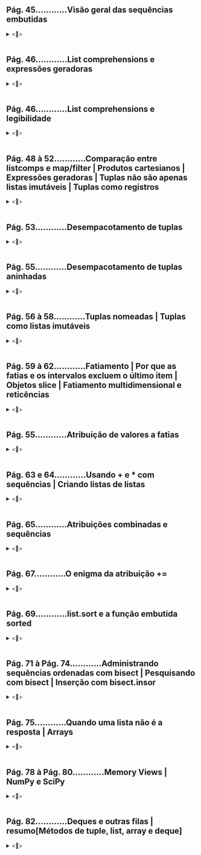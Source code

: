 
## **Pág. 45............Visão geral das sequências embutidas**
<details>
<summary><📖></summary>

### ***SEQUÊNCIAS EMBUTIDAS:***
|  | MUTÁVEIS (mesmo id quando ocorre mudança) | IMUTÁVEIS (novo id quando ocorre "mudança" (na verdade subsituição)) |
|:-:|:-:|:-:|
| SIMPLES (armazenam itens de um só tipo) | bytearray, array, memoryview | str, bytes |
| CONTAINER (armazenam itens de tipos diferentes) | list, deque | tuple |

#### **SIMPLES:**
  - Mais compactas, rápidas e fáceis de usar.
  - Limitadas ao armazenamento de dados atômicos como números, caracteres e bytes.

#### **CONTAINER:**
  - Mais flexíveis.
  - Não recomendadas para armazenar objetos mutáveis.

→ Como um exemplo, o tipo mais básico de sequência é list, um container mutável.

</details>
</br>


## **Pág. 46............List comprehensions e expressões geradoras**
<details>
<summary><📖></summary>

| List comprehensions(listcomps) | Expressões geradoras(genexps) |
|:-:|:-:|
| para o tipo de sequência embutida list | para todos os demais tipos de sequências embutidas |

</details>
</br>


## **Pág. 46............List comprehensions e legibilidade**
<details>
<summary><📖></summary>

```python
#___Sem usar list comprehension(listcomps):______
from array import array
from msilib.schema import ODBCAttribute

symbols = '$)!@|' # códigos Unicode(codepoints)
codes = []
for symbol in symbols:
    codes.append(ord(symbol))
print("Sem usar list comprehension:", codes)


#___Usando list comprehension(listcomps):______
symbols2 = '$)!@|' # códigos Unicode(codepoints)
codes2 = [ord(symbol2) for symbol2 in symbols2] # list comprehension
print("Usando list comprehension:  ", codes2)


#___Usando expressão geradora(genexp):______
symbols = '$)!@|'
t = tuple(ord(symbol) for symbol in symbols) # com um argumento não é necessário suplicar parênteses para a expressão geradora
import array
a = array.array('I', (ord(symbol) for symbol in symbols)) # com mais de um argumento é necessário usar parênteses nas expressões geradoras
print("Usando expressão geradora duplicando parênteses", t, " Sem duplicar parênteses", a)

colors = ['black', 'white']
sizes = ['S', 'M', 'L']
for tshirt in ('%s %s' % (c, s) for c in colors for s in sizes): # genexp 
    print("Usando expressão geradora em laço for", tshirt) # graças à expressão geradora é gerado uma saída que não precisa ser armazenada na memória, isso evitou o custo de criar uma lista de itens somente para alimentar o laço for.


#___Em python 3 as list comprehensions e as epressões geradoras têm seu próprio escopo local,
x = 'ABC'
dummy = [ord(x) for x in x] # list comprehension possui escopo local,
print("Valor da variável preservada fora do escopo", x) # por isso, o valor de x foi preservado,
print("Valor da variável modificada apenas dentro do escopo", dummy) # e a list comprehension gera a lista esperada.

```

</details>
</br>


## **Pág. 48 à 52............Comparação entre listcomps e map/filter | Produtos cartesianos | Expressões geradoras | Tuplas não são apenas listas imutáveis | Tuplas como registros**

<details>
<summary><📖></summary>

```python
# 1° EXEMPLO
from pyparsing import line

lax_coordinates = (33.425, -118.408056) #latitude e longitude do Aeroporto Internacional de Londres.
print('    1° exemplo: ', type(lax_coordinates), lax_coordinates) #output: <class 'tuple'> (33.425, -118.408056) 

# 2° EXEMPLO
city, year, pop, chg, area = ('Tokyo', 2003, 32450, 0.66, 8014) #Dados sobre Tóquio: nome, ano poputação (milhões), mudança na população (%), área (km²)
print('    2° exemplo: ', type(city), city)#output:<class 'str'> Tokyo
print('    2° exemplo: ', type(year), year)#output:<class 'int'> 2003

# 3° EXEMPLO
traveler_ids = [('USA', '3115855'), ('BRA', 'CE342567'), ('ESP', 'XDA205856')]#Uma lista de tuplas no formato (country_code, passport_number).
print('    3° exemplo: ', type(traveler_ids), traveler_ids)#output:<class 'list'> [('USA', '3115855'), ('BRA', 'CE342567'), ('ESP', 'XDA205856')]

# 4° EXEMPLO
for passport in sorted(traveler_ids):# À medida que fazemos uma iteração pela lista, o nome passport é associado à cada tupla.
    print('    4° exemplo: ', type(passport), '%s/%s' % passport)# O operador de formatação % entende as tuplas e trata cada item como um campo separado.
    #output:<class 'tuple'> BRA/CE342567, <class 'tuple'> ESP/XDA205856, <class 'tuple'> USA/3115855

# 5° EXEMPLO
for country, _ in traveler_ids:# O laço for sabe como obter os itens de uma tupla separadamente -isso é chamado de "desempacotamento" (unpacking). Nesse caso, não estamos interessados no segundo item, portanto ele é atribuído a_, que é uma variável comumente usada para capturar valores que não queremos usar.
    print('    5° exemplo: ', type(country), country)#output:<class 'str'> USA, <class 'str'> BRA, <class 'str'> ESP

```

</details>
</br>


## **Pág. 53............Desempacotamento de tuplas**
<details>
<summary><📖></summary>

```python
#atribuição paralela:
latitude, longitude = lax_coordinates

#troca (swap) de valores de duas variáveis sem usar uma variável temporária:
latitude, longitude = longitude, latitude
#revertendo:
latitude, longitude = longitude, latitude

#prefixar um argumento com um asterisco * ao chamar uma função:
divmod(20, 8)
t = (20, 8)
divmod(*t)#o prefixo asterisco * serve para informar que a variável contém todos os parâmetros exigidos por divmod, sem precisar separá-los por vírgulas.

#atribuição paralela com o prefixo asterisco *
a, *body, c, d = range(5) # → (a=0, [body = 1, 2], c=3, d=4)
print(a, *body, c, d) # output: 0, 1, 2, 3, 4

```

</details>
</br>


## **Pág. 55............Desempacotamento de tuplas aninhadas**
<details>
<summary><📖></summary>

```python
metro_areas = [
    ('Tokyo', 'JP', 36.933, (35.689722, 139.691667)),   # a tupla aninhada é um par de coordenadas
    ('Delhi NCR', 'IN', 21.935, (28.613889, 77.208889)),
    ('Mexico City', 'MX', 20.142, (19.433333, -99.133333)),
    ('New York-Newark', 'US', 20.104, (40.808611, -74.020386)),
    ('Sao Paulo', 'BR', 19.649, (-23.547778, -46.635833)),
]

#format() é um dos métodos de formatação de string em Python3. Esse método nos permite concatenar elementos em uma string por meio da formatação posicional
print('{:15} | {:^9} | {:^9}'.format('', 'lat.', 'long.'))
fmt = '{:15} | {:9.4f} | {:9.4f}'
for name, cc, pop, (latitude, longitude) in metro_areas:  # desempacotando as coordenadas atribuindo-as à tupla (latitude, longitude)
    if longitude <= 0: # condições de acesso....
        print(fmt.format(name, latitude, longitude))
```

</details>
</br>


## **Pág. 56 à 58............Tuplas nomeadas | Tuplas como listas imutáveis**
<details>
<summary><📖></summary>

```python
from collections import namedtuple #namedtuples contêm chaves como hash para um valor específico, oferecendo suporte ao acesso do valor tanto pela chave[key] como pela iteração[x]
City = namedtuple('City', 'name country population coordinates')
tokyo = City('tokyo', 'JP', population=36.933, coordinates=(36.689722, 139.691667))
print("acesso por chaves[keys]:\n", tokyo.name, tokyo.country, tokyo.population, tokyo.coordinates)
#↑ou↓
print("acesso por iteração[x]:\n", tokyo[0], tokyo[1], tokyo[2], tokyo[3], "\n......................") 
''' Output:
        —————————————————————
        acesso por chaves[keys]:
         tokyo JP 36.933 (36.689722, 139.691667)
        acesso por iteração[x]:
         tokyo JP 36.933 (36.689722, 139.691667) 
        —————————————————————
'''
#_fields retorna uma tupla com os nomes das [chaves] dos valores da classe namedtuple definida  
print('Retorno de _fields: ', City._fields) # output:('name', 'country', 'population', 'coordinates')

LatLong = namedtuple('LatLong', 'Lat Long') #Lat será a chave[key] do valor 28.613889; e Long será a chave[key] do valor 77.208889 ↓↓↓
delhi_data = ('Delhi NCR', 'IN', 21935, LatLong(28.613889, 77.208889))# LatLong(valor da chave [Lat], valor da chave[Long]) ↑↑↑

# _make() permite instanciar uma tupla nomeada a partir de um iterável.
delhi = City._make(delhi_data) # Os valores das chaves [Lat] e [Long] da namedtuple LatLong() serão, também, os valores da chave [coordinate] da namedtuple City.

 # _asdict() retorna um collections.OrderedDict , chaves e valores...
print('Retorno de _asdict(): ', delhi._asdict()) # output: Retorno de _asdict():  {'name': 'Delhi NCR', 'country': 'IN', 'population': 21935, 'coordinates': LatLong(Lat=28.613889, Long=77.208889)}

for key, value in delhi._asdict().items():
    print('hash [',key, ']', ' = ', value)
    ''' Output:
            hash [ name ]  =  Delhi NCR
            hash [ country ]  =  IN
            hash [ population ]  =  21935
            hash [ coordinates ]  =  LatLong(Lat=28.613889, Long=77.208889)
    '''
```

</details>
</br>


## **Pág. 59 à 62............Fatiamento | Por que as fatias e os intervalos excluem o último item | Objetos slice | Fatiamento multidimensional e reticências**
<details>
<summary><📖></summary>

```python
l = [10, 20, 30, 40, 50, 60]
print('l[:2] = ', l[:2]) # até, mas não inclusive o (:)2° | output: [10, 20]
print('l[2:] = ', l[2:]) # a partir do 2(:)° | output: [30, 40, 50, 60]

s = 'Bicycle'
print('s[::3] = ', s[::3]) #output: Bye
print('s[::-1] = ', s[::-1]) #output: elcyciB
print('s[::-2] = ', s[::-2]) #output: eccB

invoice = """
0.....6.................................40........52...55........
1909 Pimoroni PiBrella                      $17.50    3    $52.50
1489 6mm TactileSwitch x20                   $4.95    2     $9.90
1510 Panavise Jr. - PV-201                  $28.00    1    $28.00
1601 PiTFT Mini Kit 320x240                 $34.95    1    $34.95
"""
SKU = slice(0, 6)
DESCRIPTION = slice(6, 40)
UNIT_PRICE = slice(40, 52)
QUANTITY = slice(52, 55)
ITEM_TOTAL = slice(55, None)
line_items = invoice.split('\n')[2:] # invoice é cortado nas quebras de linhas depois da 2segunda (a primeira quebra foi após """)
print("__________________________________\n")
for item in line_items:
    print(item[UNIT_PRICE], item[DESCRIPTION])
```

</details>
</br>


## **Pág. 55............Atribuição de valores a fatias**
<details>
<summary><📖></summary>

```python
m = list(range(10))
print("m =", m, '\n')
#output: m = [0, 1, 2, 3, 4, 5, 6, 7, 8, 9]

m[2:5] = [20, 30] # no 2°(:) coloca o 20 e o 30 vai em seguida(no 3°); e elimina tudo após até o 5°, mas não inclusive.
print("m[2:5] = [20, 30]\nm =", m, '\n') 
#output: m = [0, 1, 20, 30, 5, 6, 7, 8, 9]

del m[5:7] # deleta tudo a partir do 5°, até o 7°, mas não inclusive.
print("del m[5:7]\nm =", m, '\n') 
#output: m = [0, 1, 20, 30, 5, 8, 9]

m[3::2] = [11, 22] # no 3°(:) coloca 11, e, em seguida, antes do (:)2° —que ao reiniciar em zero é o 9— coloca o 22.
print("m[3::2] = [11, 22]\nm =", m, '\n')
#output: m = [0, 1, 20, 11, 5, 22, 9]

m[2:5] = [100]
print("m[2:5] = [100]\nm =", m, '\n') # no 2°(:) coloca o 100; e elimina tudo após até o 5°, mas não inclusive.
#output: m = [0, 1, 100, 22, 9]
```

</details>
</br>


## **Pág. 63 e 64............Usando + e * com sequências | Criando listas de listas**
<details>
<summary><📖></summary>

```python
n = [1, 2, 3]
print("n * 5: ", (n * 5))
#output: [1, 2, 3, 1, 2, 3, 1, 2, 3, 1, 2, 3, 1, 2, 3]

print("5 * 'abcd': ", (5 * 'abcd'))
#output: abcdabcdabcdabcdabcd

#______Listas de listas →→→ COM LISTCOMPREHENSION E EQUIVALENTE:_________________________________
with_listcomp = [['_'] * 3 for i in range(3)] # LISTCOMPREHENSION

print("COM o uso de listcomprehension (obtém resultado desejado):", '\n', with_listcomp, '\n')
#output: [['_', '_', '_'], ['_', '_', '_'], ['_', '_', '_']]

with_listcomp[1][2] = 'with_listcomp' # linha por coluna, com índice iniciando em zero.
print("COM o uso de listcomprehension (obtém resultado desejado):", '\n', with_listcomp, '\n')
#output: [['_', '_', '_'], ['_', '_', 'with_listcomp'], ['_', '_', '_']]

# CÓDIGO EQUIVALENTE:
equivalent_with_listcomp = []
for i in range(3):
    row_1 = ['_'] * 3
    equivalent_with_listcomp.append(row_1)

print("código equivalente a COM o uso de listcomprehension (obtém resultado desejado):", '\n', equivalent_with_listcomp, '\n')
#output: [['_', '_', '_'], ['_', '_', '_'], ['_', '_', '_']]

equivalent_with_listcomp[1][2] = 'equivalent_with_listcomp' # linha por coluna, com índice iniciando em zero.
print("código equivalente a COM o uso de listcomprehension (obtém resultado desejado):", '\n', equivalent_with_listcomp, '\n')
#output: [['_', '_', '_'], ['_', '_', 'equivalent_with_listcomp'], ['_', '_', '_']]

#______Listas de listas →→→ SEM LISTCOMPREHENSION E EQUIVALENTE:_________________________________
without_listcomp = [['_'] * 3] * 3

print("SEM o uso de listcomprehension (ocorre evento indesejado):", '\n', without_listcomp, '\n')
#output: [['_', '_', '_'], ['_', '_', '_'], ['_', '_', '_']]

without_listcomp[1][2] = 'without_listcomp' # linha por coluna, com índice iniciando em zero.
print("SEM o uso de listcomprehension (ocorre evento indesejado):", '\n', without_listcomp, '\n') #evento indesejado → (gera repetições)
#output: [['_', '_', 'without_listcomp'], ['_', '_', 'without_listcomp'], ['_', '_', 'without_listcomp']]

# CÓDIGO EQUIVALENTE:
row_2 = ['_'] * 3
equivalent_without_listcomp = []
for i in range(3):
    equivalent_without_listcomp.append(row_2)

print("código equivalente a SEM o uso de listcomprehension (ocorre evento indesejado):", '\n', equivalent_without_listcomp, '\n')
#output: [['_', '_', '_'], ['_', '_', '_'], ['_', '_', '_']]

equivalent_without_listcomp[1][2] = 'equivalent_with_listcomp' # linha por coluna, com índice iniciando em zero.
print("código equivalente a SEM o uso de listcomprehension (ocorre evento indesejado):", '\n', equivalent_without_listcomp, '\n') #evento indesejado → (gera repetições)
#output: [['_', '_', 'equivalent_with_listcomp'], ['_', '_', 'equivalent_with_listcomp'], ['_', '_', 'equivalent_with_listcomp']] 
```

</details>
</br>


## **Pág. 65............Atribuições combinadas e sequências**
<details>
<summary><📖></summary>

```python
#___SEQUÊNCIAS EMBUTIDAS MUTÁVEIS continuam sendo o mesmo objeto ao acrescentar itens_____________________
mutavel_list = [1, 2, 3]
print("sequência mutável list: ", mutavel_list)
print("id da sequência mutável list: ", id(mutavel_list))
#output: 2639841919104

mutavel_list *= 2 #possuirá o mesmo id pois continua sendo o mesmo objeto ao acrescentar itens
print("sequência mutável list: ", mutavel_list)
print("id da sequência mutável list: ", id(mutavel_list), '\n')
#output: 2639841919104

#___SEQUÊNCIAS EMBUTIDAS IMUTÁVEIS geram outros objetos ao acrescentar itens_____________________________
imutavel_tuple = (1, 2, 30)
print("sequência imutável tuple: ", imutavel_tuple)
print("id da sequência imutável tuple: ", id(imutavel_tuple))
#output: 2639828257536

imutavel_tuple *= 2 #possuirá outro id pois se torna outro objeto ao acrescentar itens
print("sequência imutável tuple: ", imutavel_tuple)
print("id da sequência imutável tuple: ", id(imutavel_tuple))
#output: 2639841656736

# OBS: !!!
# A SEQUÊNCIA EMBUTIDA IMUTÁVEL SIMPLES str (string) é uma exceção; pois as instâncias de str são alocadas em 
# memória com espaço extra, de modo que a concatenação não exigirá uma cópia da string completa todas as vezes.
```

</details>
</br>


## **Pág. 67............O enigma da atribuição +=**
<details>
<summary><📖></summary>

```python
t = (1, 2, [30, 40])
'''
t[2] += [50, 60]
output: TypeError: 'tuple' object does not support item assignment

print(t)
output: (1, 2, [30, 40, 50, 60])
'''

#inspecionar bytecode Python para ver o que ocorre internamente:
import dis
dis.dis('t[2] += [50, 60]')
''' 
output:
.1............0 LOAD_NAME................0 (t)
..............2 LOAD_CONST...............0 (2)
..............4 DUP_TOP_TWO..............
..............6 BINARY_SUBSCR............ →→→ coloca o valor de t[2] no TOS (Top Of Stack, ou Topo de Pilha)
..............8 LOAD_CONST...............1 (50)
.............10 LOAD_CONST...............2 (60)
.............12 BUILD_LIST...............2
.............14 INPLACE_ADD.............. →→→ Executa TOS += [50, 60]. Isso funciona quando TOS refere-se a um objeto mutável (uma lista no exemplo)
.............16 ROT_THREE................
.............18 STORE_SUBSCR............. →→→ Faz a atribuição t[2] = TOS. Isso falha se s é imutável (a tupla t)
.............20 LOAD_CONST...............3 (None)
.............22 RETURN_VALUE.............
'''

# →→→→→→→→→ CONCLUSÃO: colocar itens mutáveis(list, no exemplo) em imutáveis(tupla, no exemplo) não é uma boa ideia. ←←←←←←←←←
```

</details>
</br>


## **Pág. 69............list.sort e a função embutida sorted**
<details>
<summary><📖></summary>

```python
'''
• list.sort: ordena uma lista in-place (não cria nova lista, altera a lista original)
• sorted: não ordena uma lista in-place (cria nova lista, não altera a lista original)
→ Sintaxe:
    <facultativo>
    sorted(list, <reverse=True>, <key=str.lower/key=len/key=str/key=int>)
'''
fruits = ['grape', 'raspberry', 'apple', 'banana']
sorted(fruits) #sorted: cria uma nova lista de strings em órdem alfabética
#output: ['apple', 'banana', 'grape', 'raspberry']
print(fruits) #a lista original não foi alterada
#output: ['grape', 'raspberry', 'apple', 'banana']

sorted(fruits, reverse=True) #sorted: cria uma nova lista de strings com reverse que deixa em órdem alfabética reversa
#output: ['raspberry', 'grape', 'banana', 'apple']
print(fruits) #a lista original não foi alterada
#output: ['grape', 'raspberry', 'apple', 'banana']

sorted(fruits, key=len) #sorted: cria uma nova lista de strings com key que ordenada de acordo com o tamanho de cada string
#output: ['grape', 'apple', 'banana', 'raspberry']
print(fruits) #a lista original não foi alterada
#output: ['grape', 'raspberry', 'apple', 'banana']

sorted(fruits, key=len, reverse=True) #sorted: cria uma nova lista de strings com key que ordenada de acordo com o tamanho de cada string e com reverse que deixa em órdem reversa
#output: ['raspberry', 'banana', 'grape', 'apple']
print(fruits) #a lista original não foi alterada
#output: ['grape', 'raspberry', 'apple', 'banana']

print(fruits.sort()) #list.sort: ordena a lista in-place (não cria nova lista, altera a lista original)
#output: None → retorna None para nos lembrar de que o objeto-alvo é aterado e que não foi criado uma nova cópia
print(fruits) #a lista original foi alterada
#output: ['apple', 'banana', 'grape', 'raspberry']


nomes = ['Aluno', 'alfa', 'Abcd', 'abcd']
sorted(nomes) #sorted: cria uma nova lista de strings em órdem alfabética
#output:['Abcd', 'Aluno', 'abcd', 'alfa']
print(nomes) #a lista original não foi alterada
#output:['Aluno', 'alfa', 'Abcd', 'abcd']

nomes.sort(key=str.lower) #sorted: #list.sort: ordena a lista in-place (não cria nova lista, altera a lista original) com key=str.lower que ordena sem levar em consideração letras maiúsculas e minúsculas
#output: None → retorna None para nos lembrar de que o objeto-alvo é aterado e que não foi criado uma nova lista, mas alterado a lista original
print(nomes) #a lista original foi alterada
#output:['Abcd', 'abcd', 'alfa', 'Aluno']

sorted(nomes, key=len) #sorted: cria uma nova lista de strings com key=len que ordenada de acordo com o tamanho de cada string
#output:['Abcd', 'abcd', 'alfa', 'Aluno'] → ●compare... ↓↓↓
print(nomes) #a lista original não foi alterada
#output:['Abcd', 'abcd', 'alfa', 'Aluno']

sorted(nomes, key=len, reverse=True) #sorted: cria uma nova lista de strings com key=len que ordenada de acordo com o tamanho de cada string e com reverse=True que deixa em órdem reversa
#output:['Aluno', 'Abcd', 'abcd', 'alfa'] → ●compare... ↑↑↑
print(nomes) #a lista original não foi alterada
#output:['Abcd', 'abcd', 'alfa', 'Aluno']


str_int = [28, 14, '28', 5, '9', '1', 0, 6, '23', 19]
#sorted(str_int) → output: "TypeError: '<' not supported between instances of 'str' and 'int'" (solução: key=int/strt↓)

sorted(str_int, key=int) #sorted: cria uma nova lista com key=int que ordenada tratando todos os itens como tipo inteiro
#output:[0, '1', 5, 6, '9', 14, 19, '23', 28, '28']
print(str_int) #a lista original não foi alterada
#output:[28, 14, '28', 5, '9', '1', 0, 6, '23', 19]

sorted(str_int, key=str) #sorted: cria uma nova lista com key=str que ordenada tratando todos os itens como tipo string
#output:[0, '1', 14, 19, '23', 28, '28', 5, 6, '9']
print(str_int) #a lista original não foi alterada
#output:[28, 14, '28', 5, '9', '1', 0, 6, '23', 19]
```

</details>
</br>


## **Pág. 71 à Pág. 74............Administrando sequências ordenadas com bisect | Pesquisando com bisect | Inserção com bisect.insor**
<details>
<summary><📖></summary>

```python
'''
Módulo bisect oferece duas funções — bisect e insort— que usam algoritmo 
de busca binária para pesquisar e inserir itens em [sequências ordenadas].
● sintaxe:
    este_indice = bisect.bisect(sequencia_ordenada, valor) → valor é inserido no índice correto da sequencia_ordenada. É retornado o valor desse índice o qual foi atribuido à este_indice
    bisect.insort(seq, item) → permite a inserção de item de forma ordenada na sequência seq 
● comportamento:
    • bisect.bisect() é um alias para bisect.bisect_rigth(), que insere à direita do índice procurado; → bisect.bisect_left() insere à esquerda do índice.
    • limitar a pesquisa a uma sequência, o default do argumento lo é 0 e de hi é o len(): [5, 3 ,7 ,8 ,9] → (lo=3, hi=9) → [3, 7, 8, 9], len()=3
'''
import bisect
import sys
import random
# Demonstração de uso do módulo bisect____________________________________
HAYSTACK = [1, 4, 5, 6, 8, 12, 15, 20, 21, 23, 23, 26, 29, 30]
NEEDLES = [0, 1, 2, 5, 8, 10, 22, 23, 29, 30, 31]

ROW_FMT = '{0:2d} @ {1:2d}    {2}{0:<2d}'

def demo(bisect_fn):
    for needle in reversed(NEEDLES):
        position = bisect_fn(HAYSTACK, needle)  # usa a função bisec escolhida para obter o ponto de inserção
        offset = position * '  |'  # cria padrão de barras verticais proporcionais a offset
        print(ROW_FMT.format(needle, position, offset)) # exibe as linhas formatadas mostrando o valor de needle e o ponto de inserção 

if __name__ == '__main__':

    if sys.argv[-1] == 'left':    # escolhe a função bisect a ser usada de acordo com o último argumento da linha de comando
        bisect_fn = bisect.bisect_left #bisect.bisect_left() insere à esquerda do índice procurado
    else:
        bisect_fn = bisect.bisect #bisect.bisect() é um alias para bisect.bisect_rigth(), que insere à direita do índice

    print('DEMO:', bisect_fn.__name__)  # exibe um cabeçalho com o nome da função selecionada
    print('haystack ->', ' '.join('%2d' % n for n in HAYSTACK))
    demo(bisect_fn)

'''
output:
DEMO: bisect_right
haystack ->  1  4  5  6  8 12 15 20 21 23 23 26 29 30..........# sequência ordenada antes das inserções feitas pela função bisect
31 @ 14      |  |  |  |  |  |  |  |  |  |  |  |  |  |31........# ( 31 @ 14 ) → valor 31 inserido na posição de índice 14°, a coluna |31| representa a célula do índice.
30 @ 14      |  |  |  |  |  |  |  |  |  |  |  |  |  |30
29 @ 13      |  |  |  |  |  |  |  |  |  |  |  |  |29
23 @ 11      |  |  |  |  |  |  |  |  |  |  |23
22 @  9      |  |  |  |  |  |  |  |  |22
10 @  5      |  |  |  |  |10
 8 @  5      |  |  |  |  |8
 5 @  3      |  |  |5
 2 @  1      |2
 1 @  1      |1
 0 @  0    0
'''


# Exemplo de uso do módulo bisect em pesquisa de valores numéricos em tabelas:____________________________________
def grade(score, breakpoints=[60, 70, 80, 90], grades='FDCBA'): #notas escolares A, B, C, D e F e parâmetros para cada 60,70,80,90
    i = bisect.bisect(breakpoints, score) # bisect.bisect() é um alias para bisect.bisect_rigth(), que insere à direita do índice procurado. É retornado o valor desse índice o qual é atribuido à i
    print('\n', score, "inserido no índice", i) # cada inserção considera os índices de breakpoits inalterável, ou seja, [60,70,80,90]
    print("nota", grades[i], "obtida para a nota", score)
    return grades[i]

print('\nTodas as notas obtidas:', [grade(score) for score in [33, 99, 77, 70 ,89, 90, 100]], '\np/ as respectivas pontuações: [33, 99, 77, 70 ,89, 90, 100]')

'''output:
 33 inserido no índice 0
nota F obtida para a nota 33

 99 inserido no índice 4
nota A obtida para a nota 99

 77 inserido no índice 2
nota C obtida para a nota 77

 70 inserido no índice 2
nota C obtida para a nota 70

 89 inserido no índice 3
nota B obtida para a nota 89

 90 inserido no índice 4
nota A obtida para a nota 90

 100 inserido no índice 4
nota A obtida para a nota 100

Todas as notas obtidas: ['F', 'A', 'C', 'C', 'B', 'A', 'A']
p/ as respectivas pontuações: [33, 99, 77, 70 ,89, 90, 100]
'''

# Exemplo de uso do módulo bisect em inserção de itens em sequência ordenada com bisect.insort(seq, item):____________________________________
SIZE = 7

random.seed(1729)

my_list = []
print("\nInserindo itens ordenadamente com bisect.insort(): ")
for i in range(SIZE):
    new_item = random.randrange(SIZE*2)
    bisect.insort(my_list, new_item)
    print('%2d ->' % new_item, my_list)

'''output:
Inserindo itens ordenadamente com bisect.insort():
10 -> [10]
 0 -> [0, 10]
 6 -> [0, 6, 10]
 8 -> [0, 6, 8, 10]
 7 -> [0, 6, 7, 8, 10]
 2 -> [0, 2, 6, 7, 8, 10]
10 -> [0, 2, 6, 7, 8, 10, 10]
'''
```

</details>
</br>


## **Pág. 75............Quando uma lista não é a resposta | Arrays**
<details>
<summary><📖></summary>

Arrays em Python, especificamente referindo-se a arrays da biblioteca NumPy, podem ser superiores às listas nativas em várias situações, especialmente quando se trata de computação numérica, eficiência e manipulação avançada de dados.

</details>
</br>

## **Pág. 78 à Pág. 80............Memory Views | NumPy e SciPy**
<details>
<summary><📖></summary>

### ***Memory Views X NumPy e SciPy***
Enquanto as memory views são úteis para acessar dados de arrays sem copiá-los, NumPy e SciPy vão além, oferecendo uma ampla gama de funcionalidades matemáticas, científicas e de engenharia. Essas bibliotecas permitem manipulações mais sofisticadas, operações vetoriais, otimização e análise de dados complexos que vão além do escopo das memory views.

#### **Memory Views:**
As memory views são uma maneira eficiente de acessar dados de arrays em um formato específico sem copiar os dados. Elas são úteis para trabalhar com grandes volumes de dados, mas têm limitações em termos de funcionalidades e operações.

```python
import numpy as np

# Criar um array numpy
arr = np.array([1, 2, 3, 4, 5])

# Criar um memory view
mem_view = memoryview(arr)

# Acessar os elementos através do memory view
for element in mem_view:
    print(element)
```

#### **NumPy:**
NumPy é uma biblioteca que expande significativamente as funcionalidades de manipulação de arrays, oferecendo uma ampla gama de funções matemáticas, operações de álgebra linear, broadcasting e muito mais.

```python
import numpy as np

# Criar um array numpy
arr = np.array([1, 2, 3, 4, 5])

# Multiplicar todos os elementos por 2 usando NumPy
arr_times_2 = arr * 2
print(arr_times_2)
```

#### **SciPy:**
SciPy é uma biblioteca construída sobre o NumPy que oferece funcionalidades específicas para ciência e engenharia. Ela inclui módulos para otimização, processamento de sinais, estatísticas, interpolação e muito mais.

```python
import numpy as np
from scipy import interpolate

# Criar pontos x e y para interpolação
x = np.array([0, 1, 2, 3, 4])
y = np.array([0, 2, 4, 6, 8])

# Criar uma função interpoladora usando SciPy
f = interpolate.interp1d(x, y, kind='linear')

# Calcular valor interpolado em x = 2.5
interpolated_value = f(2.5)
print(interpolated_value)

```

</details>
</br>


## **Pág. 82............Deques e outras filas | resumo[Métodos de tuple, list, array e deque]**
<details>
<summary><📖></summary>

### ***SEQUÊNCIAS EMBUTIDAS:***
|  | MUTÁVEIS (mesmo id quando ocorre mudança) | IMUTÁVEIS (novo id quando ocorre "mudança" (na verdade subsituição)) |
|:-:|:-:|:-:|
| SIMPLES (armazenam itens de um só tipo) | bytearray, array, memoryview | str, bytes |
| CONTAINER (armazenam itens de tipos diferentes) | list, deque | tuple |

#### **SIMPLES:**
  - Mais compactas, rápidas e fáceis de usar.
  - Limitadas ao armazenamento de dados atômicos como números, caracteres e bytes.

#### **CONTAINER:**
  - Mais flexíveis.
  - Não recomendadas para armazenar objetos mutáveis.

→ Como um exemplo, o tipo mais básico de sequência é list, um container mutável.
</br></br>

Objeto hashable é um objeto capaz de possuir um hash (um id como sha1 ou MD5):
  - Terá um valor de hash que não muda (possuirá um método __hash__())
  - Será comparável com outros objetos (possuirá um método __eq__())

Condição para um objeto ser hashable:
  - Deve ser IMUTÁVEL — str, bytes e tuple (exceto se conter referências a objetos que não são hashable)—.

Nota:
  - frozenset é uma função que transforma objetos MUTÁVEIS em IMUTÁVEIS.

### ***MÉTODOS DE TUPLE, LIST, ARRAY E DEQUE:***
♦ tuple aceita os métodos de list, com exceção do método __reversed__() e de todos os métodos que acrescentam ou removem itens, pois tuple é IMUTÁVEL.</br>
♦ array é mais eficiente que list (exceto pela limitância de ser do tipo de sequência SIMPLES) para sequências contendo apenas tipo de valores numéricos.</br>
♦ deque permite as regras de acesso FIFO e LIFO e é a sequência mais otimizada para inserção e remoção de itens das extremidades (centrais a latência é maior).</br>
|  | tuple | list | array | deque |  |
|:-:|:-:|:-:|:-:|:-:|:-:|
| s.__add__(s2) | ● | ● | ● |  | s + s2 → concatenação |
| s.__iadd__(s2) |  | ● | ● | ● | s += s2 → concatenação in-place |
| s.append(e) |  | ● | ● | ● | Concatena um elemento após o último |
| s.appendleft(e) |  |  |  | ● | Concatena um elemento à esquerda (antes do primeiro) |
| s.byteswap() |  |  | ● |  | Troca os bytes de todos os itens do array para uma conversão de endianess |
| s.clear() |  | ● |  | ● | Apaga todos os itens |
| s.__contains__(e) | ● | ● | ● |  | e in s |
| s.copy() |  | ● |  |  | Shallow copy (cópia rasa) da lista |
| s.__copy__() |  |  | ● | ● | Suporte para copycopy(shallow copy ou copora rasa) |
| s.count(e) | ● | ● | ● | ● | Conta as ocorrências de um elemento |
| s.__deepcopy__() |  |  | ● |  | Suporte otimizado para copydeepcopy |
| s.__delitem__(p) |  | ● | ● | ● | Remove o item da posição p |
| s.extend(it) |  | ● | ● | ● | Concatena itens do iterável it |
| s.extendleft(i) |  |  |  | ● | Adiciona itens do iterável i à esquerda |
| s.fromfile(f, n) |  |  | ● |  | Concatena n itens do arquivo binário f interpretado como valores de máquina compactos |
| s.fromlist(l) |  |  | ● |  | Concatena itens da lista; se algum deles provocar um TypeError, nenhum valor será concatenado |
| s.frombytes(b) |  |  | ● |  | Concatena itens da sequência de bytes intepretada como valores de máquina compactos |
| s.__getitem__(p) | ● | ● | ● | ● | s[p] → obtém o item de uma posição |
| s.__getnewargs__() | ● |  |  |  | Suporte para serialização otimizada com pickle |
| s.index(e) | ● | ● | ● |  | Encontra a posição da primeira ocorrência de e |
| s.insert(p, e) |  | ● | ● |  | Insere o elemento e antes do item na posição p |
| s.itemsize() |  |  | ● |  | Tamanho em bytes de cada item do array |
| s.__iter__() | ● | ● | ● | ● | Obtém um iterador |
| s.__len__() | ● | ● | ● | ● | len(s) → número de itens |
| s.__mul__(n) | ● | ● | ● |  | s * n → concatenação repetida |
| s.__imul__(n) |  | ● | ● |  | s *= n → concatenação repetida in-place |
| s.__rmul__(n) | ● | ● | ● |  | n * s → concatenação repetida invertida (operador reverso) |
| s.pop([p]) |  | ● | ● | ● | Remove e retorna o último item (por defalt) ou, opcionalmente, o item na posição p |
| s.popleft() |  |  |  | ● | Remove e devolve o primeiro item |
| s.remove(e) |  | ● | ● | ● | Remove a primeira ocorrência do elemento com o valor de e |
| s.reverse() |  | ● | ● | ● | Inverte a ordem dos itens in-place |
| s.__reversed__() |  | ● |  | ● | Obtém um iterador para percorrer os itens do último para o primeiro |
| s.rotate(n) |  | ● |  | ● | Move n itens de uma extremidade para a outra |
| s.__setitem__(p, e) |  | ● | ● | ● | s[p] = e → coloca e na posição p sobrescrevendo o item existente |
| s.sort([key], [reverse]) |  | ● |  |  | Ordena itens in-place com os argumentos nomeados opcionais key e reverse |
| s.tobytes() |  |  | ● |  | Devolve os itens como valores de máquina compactos em um objeto bytes |
| s.tofile(f) |  |  | ● |  | Salva os itens como valores de máquina compactos em um arquivo binário f |
| s.tolist() |  |  | ● |  | Devolve os itens como objetos numéricos em uma lista |
| s.typecode |  |  | ● |  | String de um caractere que identifica o tipo dos itens na linguagem C |

</details>
</br>
